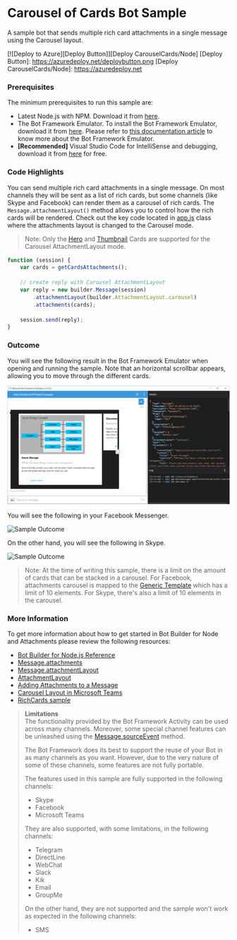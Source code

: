 # Carousel of Cards Bot Sample

A sample bot that sends multiple rich card attachments in a single message using the Carousel layout.

[![Deploy to Azure][Deploy Button]][Deploy CarouselCards/Node]
[Deploy Button]: https://azuredeploy.net/deploybutton.png
[Deploy CarouselCards/Node]: https://azuredeploy.net

### Prerequisites

The minimum prerequisites to run this sample are:
* Latest Node.js with NPM. Download it from [here](https://nodejs.org/en/download/).
* The Bot Framework Emulator. To install the Bot Framework Emulator, download it from [here](https://emulator.botframework.com/). Please refer to [this documentation article](https://github.com/microsoft/botframework-emulator/wiki/Getting-Started) to know more about the Bot Framework Emulator.
* **[Recommended]** Visual Studio Code for IntelliSense and debugging, download it from [here](https://code.visualstudio.com/) for free.

### Code Highlights

You can send multiple rich card attachments in a single message. On most channels they will be sent as a list of rich cards, but some channels (like Skype and Facebook) can render them as a carousel of rich cards. The `Message.attachmentLayout()` method allows you to control how the rich cards will be rendered. Check out the key code located in [app.js](app.js#L26) class where the attachments layout is changed to the Carousel mode.


> Note: Only the [Hero](https://docs.botframework.com/en-us/node/builder/chat-reference/classes/_botbuilder_d_.herocard.html) and [Thumbnail](https://docs.botframework.com/en-us/node/builder/chat-reference/classes/_botbuilder_d_.thumbnailcard.html) Cards are supported for the Carousel AttachmentLayout mode.

````JavaScript
function (session) {
    var cards = getCardsAttachments();

    // create reply with Carousel AttachmentLayout
    var reply = new builder.Message(session)
        .attachmentLayout(builder.AttachmentLayout.carousel)
        .attachments(cards);

    session.send(reply);
}
````

### Outcome

You will see the following result in the Bot Framework Emulator when opening and running the sample. Note that an horizontal scrollbar appears, allowing you to move through the different cards.

![Sample Outcome](images/outcome-emulator.png)

You will see the following in your Facebook Messenger.

![Sample Outcome](images/outcome-facebook.png)

On the other hand, you will see the following in Skype.

![Sample Outcome](images/outcome-skype.png)

> Note: At the time of writing this sample, there is a limit on the amount of cards that can be stacked in a carousel. For Facebook, attachments carousel is mapped to the [Generic Template](https://developers.facebook.com/docs/messenger-platform/send-api-reference/generic-template) which has a limit of 10 elements. For Skype, there's also a limit of 10 elements in the carousel.

### More Information

To get more information about how to get started in Bot Builder for Node and Attachments please review the following resources:
* [Bot Builder for Node.js Reference](https://docs.botframework.com/en-us/node/builder/overview/#navtitle)
* [Message.attachments](https://docs.botframework.com/en-us/node/builder/chat-reference/classes/_botbuilder_d_.message.html#attachments)
* [Message.attachmentLayout](https://docs.botframework.com/en-us/node/builder/chat-reference/classes/_botbuilder_d_.message.html#attachmentlayout)
* [AttachmentLayout](https://docs.botframework.com/en-us/node/builder/chat-reference/modules/_botbuilder_d_.html#attachmentlayout)
* [Adding Attachments to a Message](https://docs.botframework.com/en-us/core-concepts/attachments)
* [Carousel Layout in Microsoft Teams](https://msdn.microsoft.com/en-us/microsoft-teams/bots#carousel-layout)
* [RichCards sample](../cards-RichCards)

> **Limitations**  
> The functionality provided by the Bot Framework Activity can be used across many channels. Moreover, some special channel features can be unleashed using the [Message.sourceEvent](https://docs.botframework.com/en-us/node/builder/chat-reference/classes/_botbuilder_d_.message.html#sourceevent) method.
> 
> The Bot Framework does its best to support the reuse of your Bot in as many channels as you want. However, due to the very nature of some of these channels, some features are not fully portable.
> 
> The features used in this sample are fully supported in the following channels:
> - Skype
> - Facebook
> - Microsoft Teams
> 
> They are also supported, with some limitations, in the following channels:
> - Telegram
> - DirectLine
> - WebChat
> - Slack
> - Kik
> - Email
> - GroupMe
> 
> On the other hand, they are not supported and the sample won't work as expected in the following channels:
> - SMS
